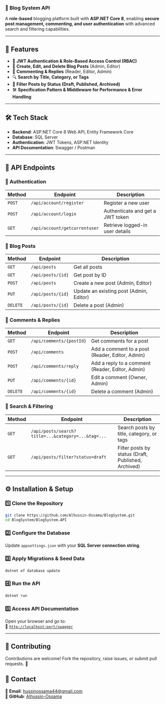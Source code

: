 ### 📌 Blog System API  

A **role-based** blogging platform built with **ASP.NET Core 8**, enabling **secure post management, commenting, and user authentication** with advanced search and filtering capabilities.  

---

## 🚀 Features  

- 🔑 **JWT Authentication & Role-Based Access Control (RBAC)**  
- 📝 **Create, Edit, and Delete Blog Posts** (Admin, Editor)  
- 💬 **Commenting & Replies** (Reader, Editor, Admin)  
- 🔍 **Search by Title, Category, or Tags**  
- 🎯 **Filter Posts by Status (Draft, Published, Archived)**  
- 🛠️ **Specification Pattern & Middleware for Performance & Error Handling**  

---

## 🛠️ Tech Stack  

- **Backend**: ASP.NET Core 8 Web API, Entity Framework Core  
- **Database**: SQL Server  
- **Authentication**: JWT Tokens, ASP.NET Identity  
- **API Documentation**: Swagger / Postman  

---

## 📜 API Endpoints  

### 🔑 Authentication  
| Method | Endpoint | Description |
|--------|---------|-------------|
| `POST` | `/api/account/register` | Register a new user |
| `POST` | `/api/account/login` | Authenticate and get a JWT token |
| `GET`  | `/api/account/getcurrentuser` | Retrieve logged-in user details |

### 📝 Blog Posts  
| Method | Endpoint | Description |
|--------|---------|-------------|
| `GET`  | `/api/posts` | Get all posts |
| `GET`  | `/api/posts/{id}` | Get post by ID |
| `POST` | `/api/posts` | Create a new post (Admin, Editor) |
| `PUT`  | `/api/posts/{id}` | Update an existing post (Admin, Editor) |
| `DELETE` | `/api/posts/{id}` | Delete a post (Admin) |

### 💬 Comments & Replies  
| Method | Endpoint | Description |
|--------|---------|-------------|
| `GET`  | `/api/comments/{postId}` | Get comments for a post |
| `POST` | `/api/comments` | Add a comment to a post (Reader, Editor, Admin) |
| `POST` | `/api/comments/reply` | Add a reply to a comment (Reader, Editor, Admin) |
| `PUT`  | `/api/comments/{id}` | Edit a comment (Owner, Admin) |
| `DELETE` | `/api/comments/{id}` | Delete a comment (Admin) |

### 🔎 Search & Filtering  
| Method | Endpoint | Description |
|--------|---------|-------------|
| `GET`  | `/api/posts/search?title=...&category=...&tag=...` | Search posts by title, category, or tags |
| `GET`  | `/api/posts/filter?status=draft` | Filter posts by status (Draft, Published, Archived) |

---

## ⚙️ Installation & Setup  

### 1️⃣ Clone the Repository  
```sh
git clone https://github.com/Alhussin-Ossama/BlogSystem.git
cd BlogSystem/BlogSystem.API
```

### 2️⃣ Configure the Database  
Update `appsettings.json` with your **SQL Server connection string**.

### 3️⃣ Apply Migrations & Seed Data  
```sh
dotnet ef database update
```

### 4️⃣ Run the API  
```sh
dotnet run
```

### 5️⃣ Access API Documentation  
Open your browser and go to:  
🔗 [`http://localhost:port/swagger`](http://localhost:port/swagger)  

---

## 🤝 Contributing  
Contributions are welcome! Fork the repository, raise issues, or submit pull requests. 🚀  

## 📧 Contact  
📩 **Email**: [hussinossama44@gmail.com](mailto:hussinossama44@gmail.com)  
🔗 **GitHub**: [Alhussin-Ossama](https://github.com/Alhussin-Ossama/BlogSystem)  
